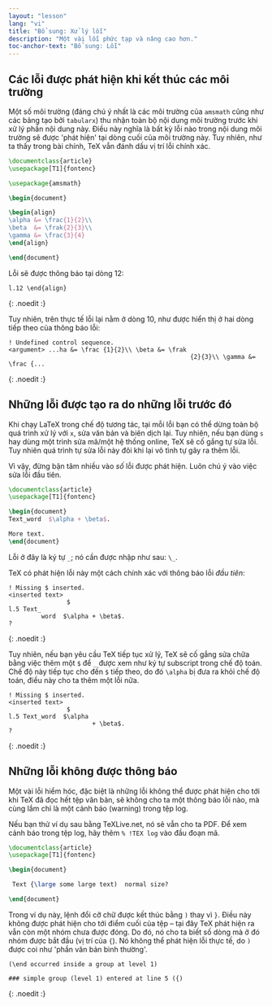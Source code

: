 ```yaml
---
layout: "lesson"
lang: "vi"
title: "Bổ sung: Xử lý lỗi"
description: "Một vài lỗi phức tạp và nâng cao hơn."
toc-anchor-text: "Bổ sung: Lỗi"
---
```


## Các lỗi được phát hiện khi kết thúc các môi trường

Một số môi trường (đáng chú ý nhất là các môi trường của `amsmath` cũng như các
bảng tạo bởi `tabularx`) thu nhận toàn bộ nội dung môi trường trước khi xử lý
phần nội dung này. Điều này nghĩa là bất kỳ lỗi nào trong nội dung môi trường sẽ
được 'phát hiện' tại dòng cuối của môi trường này. Tuy nhiên, như ta thấy trong
bài chính, TeX vẫn đánh dấu vị trí lỗi chính xác.

```latex
\documentclass{article}
\usepackage[T1]{fontenc}

\usepackage{amsmath}

\begin{document}

\begin{align}
\alpha &= \frac{1}{2}\\
\beta  &= \frak{2}{3}\\
\gamma &= \frac{3}{4} 
\end{align}

\end{document}
```

Lỗi sẽ được thông báo tại dòng 12:

```
l.12 \end{align}
```
{: .noedit :}

Tuy nhiên, trên thực tế lỗi lại nằm ở dòng 10, như được hiển thị ở hai dòng tiếp
theo của thông báo lỗi:

```
! Undefined control sequence.
<argument> ...ha &= \frac {1}{2}\\ \beta &= \frak 
                                                  {2}{3}\\ \gamma &= \frac {...
```
{: .noedit :}


## Những lỗi được tạo ra do những lỗi trước đó

Khi chạy LaTeX trong chế độ tương tác, tại mỗi lỗi bạn có thể dừng toàn bộ quá
trình xử lý với `x`, sửa văn bản và biên dịch lại. Tuy nhiên, nếu bạn dùng `s`
hay dùng một trình sửa mã/một hệ thống online, TeX sẽ cố gắng tự sửa lỗi. Tuy
nhiên quá trình tự sửa lỗi này đôi khi lại vô tình tự gây ra thêm lỗi.

Vì vậy, đừng bận tâm nhiều vào _số_ lỗi được phát hiện. Luôn chú ý vào việc sửa
lỗi đầu tiên.

```latex
\documentclass{article}
\usepackage[T1]{fontenc}

\begin{document}
Text_word  $\alpha + \beta$.

More text.
\end{document}
```

Lỗi ở đây là ký tự `_`; nó cần được nhập như sau: `\_`.

TeX có phát hiện lỗi này một cách chính xác với thông báo lỗi _đầu tiên_:

```
! Missing $ inserted.
<inserted text> 
                $
l.5 Text_
         word  $\alpha + \beta$.
?
```
{: .noedit :}

Tuy nhiên, nếu bạn yêu cầu TeX tiếp tục xử lý, TeX sẽ cố gắng sửa chữa bằng việc
thêm một `$` để `_` được xem như ký tự subscript trong chế độ toán. Chế độ này
tiếp tục cho đến `$` tiếp theo, do đó `\alpha` bị đưa ra khỏi chế độ toán, điều
này cho ta thêm một lỗi nữa.

```
! Missing $ inserted.
<inserted text> 
                $
l.5 Text_word  $\alpha
                       + \beta$.
? 
```
{: .noedit :}


## Những lỗi không được thông báo

Một vài lỗi hiểm hóc, đặc biệt là những lỗi không thể được phát hiện cho tới khi
TeX đã đọc hết tệp văn bản, sẽ không cho ta một thông báo lỗi nào, mà cùng lắm
chỉ là một cảnh báo (warning) trong tệp log.

Nếu bạn thử ví dụ sau bằng TeXLive.net, nó sẽ vẫn cho ta PDF. Để xem cảnh báo
trong tệp log, hãy thêm `% !TEX log` vào đầu đoạn mã.

```latex
\documentclass{article}
\usepackage[T1]{fontenc}

\begin{document}

 Text {\large some large text)  normal size?

\end{document}
```

Trong ví dụ này, lệnh đổi cỡ chữ được kết thúc bằng `)` thay vì `}`. Điều này
không được phát hiện cho tới điểm cuối của tệp &ndash; tại đây TeX phát hiện ra
vẫn còn một nhóm chưa được đóng. Do đó, nó cho ta biết số dòng mà ở đó nhóm được
bắt đầu (vị trí của `{`). Nó không thể phát hiện lỗi thực tế, do `)` được coi
như 'phần văn bản bình thường'.

```
(\end occurred inside a group at level 1)

### simple group (level 1) entered at line 5 ({)
```
{: .noedit :}

<script>
  window.addEventListener('load', function(){
      if(editors['pre0'] != null) editors['pre0'].moveCursorTo(8, 15, false);
      if(editors['pre3'] != null) editors['pre3'].moveCursorTo(3, 5, false);
      if(editors['pre6'] != null) editors['pre6'].moveCursorTo(4, 30, false);
  }, false);
</script>
